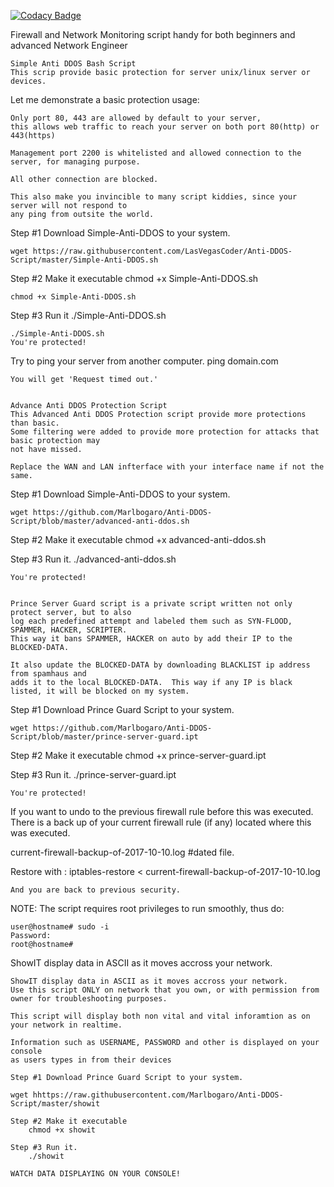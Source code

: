 
[![Codacy Badge](https://api.codacy.com/project/badge/Grade/292a5c16020747c89409ab06af1f48d0)](https://app.codacy.com/manual/LasVegasCoder/Anti-DDOS-Script?utm_source=github.com&utm_medium=referral&utm_content=LasVegasCoder/Anti-DDOS-Script&utm_campaign=Badge_Grade_Dashboard)

Firewall and Network Monitoring script handy for both beginners and advanced Network Engineer

	Simple Anti DDOS Bash Script
	This scrip provide basic protection for server unix/linux server or devices.
	
Let me demonstrate a basic protection usage:
	
	Only port 80, 443 are allowed by default to your server, 
	this allows web traffic to reach your server on both port 80(http) or 443(https)
	
	Management port 2200 is whitelisted and allowed connection to the server, for managing purpose.
	
	All other connection are blocked.  
	
	This also make you invincible to many script kiddies, since your server will not respond to
	any ping from outsite the world.
	
Step #1 Download Simple-Anti-DDOS to your system.
	
	wget https://raw.githubusercontent.com/LasVegasCoder/Anti-DDOS-Script/master/Simple-Anti-DDOS.sh
	
Step #2 Make it executable
	chmod +x Simple-Anti-DDOS.sh
	
	chmod +x Simple-Anti-DDOS.sh
	
Step #3 Run it
	./Simple-Anti-DDOS.sh
	
	./Simple-Anti-DDOS.sh
	You're protected!
	
	
Try to ping your server from another computer.
ping domain.com
	
	You will get 'Request timed out.'
	
	
	Advance Anti DDOS Protection Script
	This Advanced Anti DDOS Protection script provide more protections than basic.  
	Some filtering were added to provide more protection for attacks that basic protection may
	not have missed.
	
	Replace the WAN and LAN infterface with your interface name if not the same.
	
Step #1 Download Simple-Anti-DDOS to your system.
	
	wget https://github.com/Marlbogaro/Anti-DDOS-Script/blob/master/advanced-anti-ddos.sh
	
Step #2 Make it executable
	chmod +x advanced-anti-ddos.sh
	
Step #3 Run it.
	./advanced-anti-ddos.sh
	
	You're protected!	
	
	
	Prince Server Guard script is a private script written not only protect server, but to also
	log each predefined attempt and labeled them such as SYN-FLOOD, SPAMMER, HACKER, SCRIPTER.
	This way it bans SPAMMER, HACKER on auto by add their IP to the BLOCKED-DATA.
	
	It also update the BLOCKED-DATA by downloading BLACKLIST ip address from spamhaus and 
	adds it to the local BLOCKED-DATA.  This way if any IP is black listed, it will be blocked on my system.
	
Step #1 Download Prince Guard Script to your system.
	
	wget https://github.com/Marlbogaro/Anti-DDOS-Script/blob/master/prince-server-guard.ipt
	
Step #2 Make it executable
	chmod +x prince-server-guard.ipt
	
Step #3 Run it.
	./prince-server-guard.ipt
	
	You're protected!

If you want to undo to the previous firewall rule before this was executed.	
There is a back up of your current firewall rule (if any) located where this
was executed.

current-firewall-backup-of-2017-10-10.log #dated file.

Restore with :
	iptables-restore < current-firewall-backup-of-2017-10-10.log
	
	And you are back to previous security.


NOTE: The script requires root privileges to run smoothly, thus do:

	user@hostname# sudo -i 	
	Password: 
	root@hostname# 	


ShowIT display data in ASCII as it moves accross your network.

	ShowIT display data in ASCII as it moves accross your network.   
	Use this script ONLY on network that you own, or with permission from owner for troubleshooting purposes.
	
	This script will display both non vital and vital inforamtion as on your network in realtime.
	
	Information such as USERNAME, PASSWORD and other is displayed on your console 
	as users types in from their devices 
	
	Step #1 Download Prince Guard Script to your system.
		
	wget hhttps://raw.githubusercontent.com/Marlbogaro/Anti-DDOS-Script/master/showit
	
	Step #2 Make it executable
		chmod +x showit
		
	Step #3 Run it.
		./showit
		
	WATCH DATA DISPLAYING ON YOUR CONSOLE!

